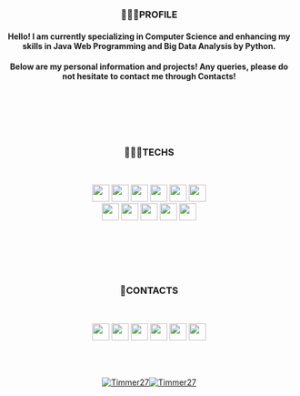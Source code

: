 <div align="center">
  <h3>💁🏻‍♂️PROFILE</h3>
<p>
<h4>Hello! I am currently specializing in Computer Science and enhancing my skills in Java Web Programming and Big Data Analysis by Python.</h4>
<h4>Below are my personal information and projects! Any queries, please do not hesitate to contact me through Contacts!</h4>
</p>

<br>

#

<br>

<h3>👨🏽‍💻TECHS</h3>
<br>
<p>
<img src="https://img.shields.io/badge/Java-007396?style=flat-square&logo=Java&logoColor=white" style="width:auto; height:30px;" /> 
<img src="https://img.shields.io/badge/Python-3776AB?style=flat-square&logo=Python&logoColor=white" style="width:auto; height:30px;" />
<img src="https://img.shields.io/badge/Flutter-02569B?style=flat-square&logo=Flutter&logoColor=white" style="width:auto; height:30px;" />
<img src="https://img.shields.io/badge/nodejs-339933?style=flat-square&logo=Dart&logoColor=white" style="width:auto; height:30px;" />
<img src="https://img.shields.io/badge/Spring Boot-6DB33F?style=flat-square&logo=Spring Boot&logoColor=white" style="width:auto; height:30px;"/>
<img src="https://img.shields.io/badge/MySQL-4479A1?style=flat-square&logo=MySQL&logoColor=white" style="width:auto; height:30px;"/></a><br>
<img src="https://img.shields.io/badge/JavaScript-F7DF1E?style=flat-square&logo=JavaScript&logoColor=white" style="width:auto; height:30px;"/>
<img src="https://img.shields.io/badge/CSS3-1572B6?style=flat-square&logo=CSS3&logoColor=white"  style="width:auto; height:30px;"/>
<img src="https://img.shields.io/badge/HTML5-E34F26?style=flat-square&logo=HTML5&logoColor=white" style="width:auto; height:30px;"/>
<img src="https://img.shields.io/badge/Bootstrap-7952B3?style=flat-square&logo=Bootstrap&logoColor=white" style="width:auto; height:30px;"/>
<img src="https://img.shields.io/badge/Adobe Photoshop-31A8FF?style=flat-square&logo=Adobe Photoshop&logoColor=white" style="width:auto; height:30px;"/>
</p>

<br>

#
<!-- ### 🏢EXPERIENCE 

Tjeoun IT Academy
Java Web Programming & Hadoop BigData Anaylsis by Python
2022-01-24 ~ 2022-07-27 -->

<br>

<h3>🌟CONTACTS </h3>
<br>
<p align="center">
<a href="https://open.kakao.com/o/sk0R4K9d/"><img src="https://img.shields.io/badge/KakaoTalk-F7DF1E?style=flat-square&logo=KakaoTalk&logoColor=white&link="https://open.kakao.com/o/sk0R4K9d/" style="width:auto; height:30px;"></a>
<a href="https://www.instagram.com/tim_jongho/"><img src="https://img.shields.io/badge/Instagram-E4405F?style=flat-square&logo=Instagram&logoColor=white&link="https://www.instagram.com/tim_jongho/" style="width:auto; height:30px;"></a>
<a href="https://timmer.tistory.com/"><img src="https://img.shields.io/badge/TSTORY-gray?style=flat-square&logo=Kakao&logoColor=white&link="https://timmer.tistory.com/" style="width:auto; height:30px;"></a>
<a href="mailto:whdghtpgml@gmail.com"><img src="https://img.shields.io/badge/Gmail-d14836?style=flat-square&logo=Gmail&logoColor=white&link="mailto:whdghtpgml@gmail.com" style="width:auto; height:30px;"></a>
<a href="https://www.linkedin.com/in/jongho-tim-lee-118693108/"><img src="https://img.shields.io/badge/LinkedIn-blue?style=flat-square&logo=LinkedIn&logoColor=white&link="https://www.linkedin.com/in/jongho-tim-lee-118693108/" style="width:auto; height:30px;"></a>
<a href="https://api.whatsapp.com/send?phone=821092965670&text=Hello!%20This%20is%20Tim%20(%EC%9D%B4%EC%A2%85%ED%98%B8)"><img src="https://img.shields.io/badge/WhatsApp-25D366?style=flat-square&logo=WhatsApp&logoColor=white&link="https://api.whatsapp.com/send?phone=821092965670&text=Hello!%20This%20is%20Tim%20(%EC%9D%B4%EC%A2%85%ED%98%B8)" style="width:auto; height:30px;"></a>
</p>

<br>
<br>

[![Timmer27](https://github-readme-stats.vercel.app/api?username=Timmer27&show_icons=true&theme=vue)](https://github.com/Timmer27)[![Timmer27](https://github-readme-stats.vercel.app/api/top-langs/?username=Timmer27&show_icons=true&hide_border=true&title_color=42b883&layout=compact)](https://github.com/Timmer27)


<!-- ### 🎓EDUCATION 
Bachelor of Arts in Hospitality Management
Washington State University, Washington

Bachelor of Arts in Hospitality Management
César Ritz Colleges Switzerland -->
</div>
